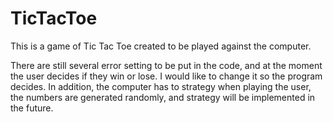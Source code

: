# TicTacToe
This is a game of Tic Tac Toe created to be played against the computer. 

There are still several error setting to be put in the code, and at the moment the user decides if they win or lose. I would like to change it so the program decides. In addition, the computer has to strategy when playing the user, the numbers are generated randomly, and strategy will be implemented in the future. 
